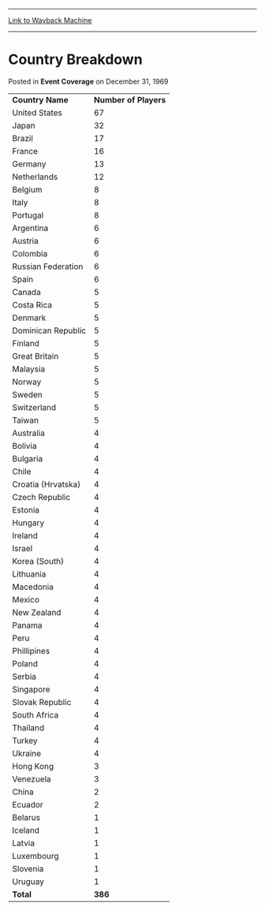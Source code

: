 
---
[Link to Wayback Machine](https://web.archive.org/web/20161019004503/http://magic.wizards.com/en/articles/archive/event-coverage/country-breakdown-2007-07-28)

[_metadata_:description]:- "Country Name&#13; Number of Players&#13; United States&#13; 67&#13; Japan&#13; 32&#13; Brazil&#13; 17&#13; France&#13; 16&#13; Germany&#13; 13&#13; Netherlands&#13; 12&#13; Belgium&#13;"
[_metadata_:generator]:- "Drupal 7 (http://drupal.org)"
[_metadata_:node]:- "435161"
[_metadata_:path_date]:- "2007-07-28"
[_metadata_:publish_date]:- "1969-12-31"
[_metadata_:source]:- "div-main-content"
[_metadata_:title]:- "Country Breakdown"
[_metadata_:wayback_capture_timestamp]:- "2016-10-19 00:45:03"
[_metadata_:wayback_raw_url]:- "https://web.archive.org/web/20161019004503id_/http://magic.wizards.com/en/articles/archive/event-coverage/country-breakdown-2007-07-28"
[_metadata_:wayback_url]:- "http://magic.wizards.com/en/articles/archive/event-coverage/country-breakdown-2007-07-28"
---


Country Breakdown
=================



 Posted in **Event Coverage**
 on December 31, 1969 












|  |  |
| --- | --- |
| **Country Name** | **Number of Players** |
| United States | 67 |
| Japan | 32 |
| Brazil | 17 |
| France | 16 |
| Germany | 13 |
| Netherlands | 12 |
| Belgium | 8 |
| Italy | 8 |
| Portugal | 8 |
| Argentina | 6 |
| Austria | 6 |
| Colombia | 6 |
| Russian Federation | 6 |
| Spain | 6 |
| Canada | 5 |
| Costa Rica | 5 |
| Denmark | 5 |
| Dominican Republic | 5 |
| Finland | 5 |
| Great Britain | 5 |
| Malaysia | 5 |
| Norway | 5 |
| Sweden | 5 |
| Switzerland | 5 |
| Taiwan | 5 |
| Australia | 4 |
| Bolivia | 4 |
| Bulgaria | 4 |
| Chile | 4 |
| Croatia (Hrvatska) | 4 |
| Czech Republic | 4 |
| Estonia | 4 |
| Hungary | 4 |
| Ireland | 4 |
| Israel | 4 |
| Korea (South) | 4 |
| Lithuania | 4 |
| Macedonia | 4 |
| Mexico | 4 |
| New Zealand | 4 |
| Panama | 4 |
| Peru | 4 |
| Phillipines | 4 |
| Poland | 4 |
| Serbia | 4 |
| Singapore | 4 |
| Slovak Republic | 4 |
| South Africa | 4 |
| Thailand | 4 |
| Turkey | 4 |
| Ukraine | 4 |
| Hong Kong | 3 |
| Venezuela | 3 |
| China | 2 |
| Ecuador | 2 |
| Belarus | 1 |
| Iceland | 1 |
| Latvia | 1 |
| Luxembourg | 1 |
| Slovenia | 1 |
| Uruguay | 1 |
| **Total** | **386** |







